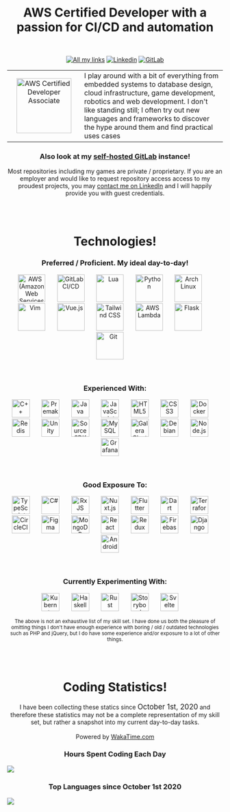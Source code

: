 <h1 align="center">AWS Certified Developer with a passion for CI/CD and automation</h1>
<br/>

<p align="center">
<span float="left" align="center">
<a href="https://links.xavier.lol/"><img alt="All my links" src="https://raw.github.com/xaviergmail/xaviergmail/master/icons/allmylinks.svg"/></a>
</span>
<span float="left" align="center">
    <a href="https://linkedin.com/in/xavier-bergeron/"><img alt="Linkedin"src="https://raw.github.com/xaviergmail/xaviergmail/master/icons/linkedin.svg"/></a>
</span>
<span float="left" align="center">
    <a href="https://csigit.csiservers.com/xavier/"><img alt="GitLab"src="https://raw.github.com/xaviergmail/xaviergmail/master/icons/gitlab-badge.svg"/></a>
</span>
</p>

<!-- Oh god please no don't make me use a table to lay things out. Flexbox markdown when? -->
<table outline="false">
<tr>
    <td width="156px" valign="center" align="center">
        <a href="https://www.youracclaim.com/badges/dbbd5f6f-c02e-4b2e-8663-d870c7bffe9c/"><img width="128px" height="128px"" alt="AWS Certified Developer Associate" src="https://raw.github.com/xaviergmail/xaviergmail/master/icons/aws-cda.png"/></a>
    </td>
    <td>
        I play around with a bit of everything from embedded systems to database design, cloud infrastructure, game development, robotics and web development. I don't like standing still; I often try out new languages and frameworks to discover the hype around them and find practical uses cases
    </td>
</tr>
</table>

<h3 align="center">Also look at my <a href="https://csigit.csiservers.com/xavier">self-hosted GitLab</a> instance!</h3>

<p align="center">
Most repositories including my games are private / proprietary. If you are an employer and would like to request repository access access to my proudest projects, you may <a href="https://www.linkedin.com/in/xavier-bergeron/">contact me on LinkedIn</a> and I will happily provide you with guest credentials.
</p>
<br/> <br/>

<h1 align="center">Technologies!</h1>

<h3 align="center">Preferred / Proficient. My ideal day-to-day!</h3>
<p align="center" float="left">
<img alt="AWS (Amazon Web Services)" width="64px" height="64px" src="https://raw.github.com/xaviergmail/xaviergmail/master/icons/aws.svg"> &nbsp; &nbsp; &nbsp;
<img alt="GitLab CI/CD"  width="64px" height="64px" src="https://raw.github.com/xaviergmail/xaviergmail/master/icons/gitlab.svg"> &nbsp; &nbsp; &nbsp;
<img alt="Lua" width="64px" height="64px" src="https://raw.github.com/xaviergmail/xaviergmail/master/icons/lua.svg"> &nbsp; &nbsp; &nbsp;
<img alt="Python" width="64px" height="64px" src="https://raw.github.com/xaviergmail/xaviergmail/master/icons/python.svg"> &nbsp; &nbsp; &nbsp;
<img alt="Arch Linux" width="64px" height="64px" src="https://raw.github.com/xaviergmail/xaviergmail/master/icons/archlinux.svg"> &nbsp; &nbsp; &nbsp;
<img alt="Vim" width="64px" height="64px" src="https://raw.github.com/xaviergmail/xaviergmail/master/icons/vim.svg"> &nbsp; &nbsp; &nbsp;
<img alt="Vue.js" width="64px" height="64px" src="https://raw.github.com/xaviergmail/xaviergmail/master/icons/vue.svg"> &nbsp; &nbsp; &nbsp;
<img alt="Tailwind CSS" width="64px" height="64px" src="https://raw.github.com/xaviergmail/xaviergmail/master/icons/tailwindcss.svg"> &nbsp; &nbsp; &nbsp;
<img alt="AWS Lambda" width="64px" height="64px" src="https://raw.github.com/xaviergmail/xaviergmail/master/icons/awslambda.svg"> &nbsp; &nbsp; &nbsp;
<img alt="Flask" width="64px" height="64px" src="https://raw.github.com/xaviergmail/xaviergmail/master/icons/flask.svg"> &nbsp; &nbsp; &nbsp;
<img alt="Git" width="64px" height="64px" src="https://raw.github.com/xaviergmail/xaviergmail/master/icons/git.svg"> &nbsp; &nbsp; &nbsp;
<br/>
</p>

<br/>
<h3 align="center">Experienced With:</h3>
<p align="center" float="left">
<img alt="C++" width="42px" height="42px" src="https://raw.github.com/xaviergmail/xaviergmail/master/icons/c.svg"> &nbsp; &nbsp; &nbsp;
<img alt="Premake" width="42px" height="42px" src="https://raw.github.com/xaviergmail/xaviergmail/master/icons/premake-logo.png"> &nbsp; &nbsp; &nbsp;
<img alt="Java" width="42px" height="42px" src="https://raw.github.com/xaviergmail/xaviergmail/master/icons/java.svg"> &nbsp; &nbsp; &nbsp;
<img alt="JavaScript" width="42px" height="42px" src="https://raw.github.com/xaviergmail/xaviergmail/master/icons/javascript.svg"> &nbsp; &nbsp; &nbsp;
<img alt="HTML5" width="42px" height="42px" src="https://raw.github.com/xaviergmail/xaviergmail/master/icons/html5.svg"> &nbsp; &nbsp; &nbsp;
<img alt="CSS3" width="42px" height="42px" src="https://raw.github.com/xaviergmail/xaviergmail/master/icons/css3.svg"> &nbsp; &nbsp; &nbsp;
<img alt="Docker" width="42px" height="42px" src="https://raw.github.com/xaviergmail/xaviergmail/master/icons/docker.svg"> &nbsp; &nbsp; &nbsp;
<img alt="Redis" width="42px" height="42px" src="https://raw.github.com/xaviergmail/xaviergmail/master/icons/redis.svg"> &nbsp; &nbsp; &nbsp;
<img alt="Unity" width="42px" height="42px" src="https://raw.github.com/xaviergmail/xaviergmail/master/icons/unity.svg"> &nbsp; &nbsp; &nbsp;
<img alt="Source SDK (Half-Life 2)" width="42px" height="42px" src="https://raw.github.com/xaviergmail/xaviergmail/master/icons/sourcesdk.svg"> &nbsp; &nbsp; &nbsp;
<img alt="MySQL" width="42px" height="42px" src="https://raw.github.com/xaviergmail/xaviergmail/master/icons/mysql.svg"> &nbsp; &nbsp; &nbsp;
<img alt="Galera Cluster" width="42px" height="42px" src="https://raw.github.com/xaviergmail/xaviergmail/master/icons/galera.png"> &nbsp; &nbsp; &nbsp;
<!-- Meh, this is more of a headache than anything <img alt="Percona" width="42px" height="42px" src="https://raw.github.com/xaviergmail/xaviergmail/master/icons/percona.svg"> &nbsp; &nbsp; &nbsp; -->
<img alt="Debian" width="42px" height="42px" src="https://raw.github.com/xaviergmail/xaviergmail/master/icons/debian.svg"> &nbsp; &nbsp; &nbsp;
<img alt="Node.js" width="42px" height="42px" src="https://raw.github.com/xaviergmail/xaviergmail/master/icons/nodejs.svg"> &nbsp; &nbsp; &nbsp;
<img alt="Grafana" width="42px" height="42px" src="https://raw.github.com/xaviergmail/xaviergmail/master/icons/grafana.svg"> &nbsp; &nbsp; &nbsp;
</p>

<br/>
<h3 align="center">Good Exposure To:</h3>
<p align="center">
<img alt="TypeScript" width="42px" height="42px" src="https://raw.github.com/xaviergmail/xaviergmail/master/icons/typescript.svg"> &nbsp; &nbsp; &nbsp;
<img alt="C#" width="42px" height="42px" src="https://raw.github.com/xaviergmail/xaviergmail/master/icons/csharp.svg"> &nbsp; &nbsp; &nbsp;
<img alt="RxJS" width="42px" height="42px" src="https://raw.github.com/xaviergmail/xaviergmail/master/icons/rxjs.svg"> &nbsp; &nbsp; &nbsp;
<img alt="Nuxt.js" width="42px" height="42px" src="https://raw.github.com/xaviergmail/xaviergmail/master/icons/nuxt.svg"> &nbsp; &nbsp; &nbsp;
<img alt="Flutter" width="42px" height="42px" src="https://raw.github.com/xaviergmail/xaviergmail/master/icons/flutter.svg"> &nbsp; &nbsp; &nbsp;
<img alt="Dart" width="42px" height="42px" src="https://raw.github.com/xaviergmail/xaviergmail/master/icons/dart.svg"> &nbsp; &nbsp; &nbsp;
<img alt="Terraform" width="42px" height="42px" src="https://raw.github.com/xaviergmail/xaviergmail/master/icons/terraform.svg"> &nbsp; &nbsp; &nbsp;
<img alt="CircleCI" width="42px" height="42px" src="https://raw.github.com/xaviergmail/xaviergmail/master/icons/circleci.svg"> &nbsp; &nbsp; &nbsp;
<img alt="Figma" width="42px" height="42px" src="https://raw.github.com/xaviergmail/xaviergmail/master/icons/figma.svg"> &nbsp; &nbsp; &nbsp;
<img alt="MongoDB" width="42px" height="42px" src="https://raw.github.com/xaviergmail/xaviergmail/master/icons/mongo.svg"> &nbsp; &nbsp; &nbsp;
<img alt="React" width="42px" height="42px" src="https://raw.github.com/xaviergmail/xaviergmail/master/icons/react.svg"> &nbsp; &nbsp; &nbsp;
<img alt="Redux" width="42px" height="42px" src="https://raw.github.com/xaviergmail/xaviergmail/master/icons/redux.svg"> &nbsp; &nbsp; &nbsp;
<img alt="Firebase" width="42px" height="42px" src="https://raw.github.com/xaviergmail/xaviergmail/master/icons/firebase.svg"> &nbsp; &nbsp; &nbsp;
<img alt="Django" width="42px" height="42px" src="https://raw.github.com/xaviergmail/xaviergmail/master/icons/django.svg"> &nbsp; &nbsp; &nbsp;
<img alt="Android" width="42px" height="42px" src="https://raw.github.com/xaviergmail/xaviergmail/master/icons/android.svg"> &nbsp; &nbsp; &nbsp;
</p>

<br/>
<h3 align="center">Currently Experimenting With:</h3>
<p align="center">
<img alt="Kubernetes" width="42px" height="42px" src="https://raw.github.com/xaviergmail/xaviergmail/master/icons/kubernetes.svg"> &nbsp; &nbsp; &nbsp;
<img alt="Haskell" width="42px" height="42px" src="https://raw.github.com/xaviergmail/xaviergmail/master/icons/haskell.svg"> &nbsp; &nbsp; &nbsp;
<img alt="Rust" width="42px" height="42px" src="https://raw.github.com/xaviergmail/xaviergmail/master/icons/rust.svg"> &nbsp; &nbsp; &nbsp;
<img alt="Storybook" width="42px" height="42px" src="https://raw.github.com/xaviergmail/xaviergmail/master/icons/storybook.svg"> &nbsp; &nbsp; &nbsp;
<img alt="Svelte" width="42px" height="42px" src="https://raw.github.com/xaviergmail/xaviergmail/master/icons/svelte.svg"> &nbsp; &nbsp; &nbsp;
</p>

<p align="center"><sub>The above is not an exhaustive list of my skill set. I have done us both the pleasure of omitting things I don't have enough experience with  boring / old / outdated technologies such as PHP and jQuery, but I do have some experience and/or exposure to a lot of other things.</sub></p>
<br/><br/>

<h1 align="center">Coding Statistics!</h1>
<p align="center">
  I have been collecting these statics since <span style="font-size:1.2em">October 1st, 2020</span> and therefore these statistics may not be a complete representation of my skill set, but rather a snapshot into my current day-to-day tasks. <br/><br/>Powered by <a href="https://wakatime.com/@xavier_bergeron">WakaTime.com</a>
</p>

<h3 align="center">Hours Spent Coding Each Day</h3>
<img src="https://wakatime.com/share/@b25c72df-ef5a-48d1-8cb3-5963ac186733/b6c6c5bb-76ba-4cb6-b363-a59e1e3054fe.svg"/>

<h3 align="center">Top Languages since October 1st 2020</h3>
<img src="https://wakatime.com/share/@b25c72df-ef5a-48d1-8cb3-5963ac186733/cb3b659b-9570-47fc-b39c-232851539699.svg"/>
</p>
